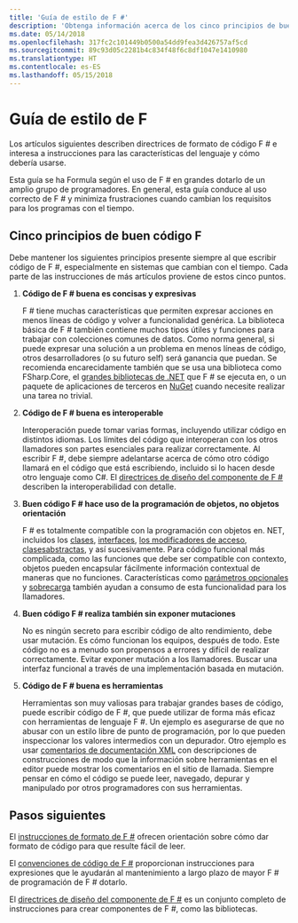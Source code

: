 ```yaml
---
title: 'Guía de estilo de F #'
description: 'Obtenga información acerca de los cinco principios de buen código F #.'
ms.date: 05/14/2018
ms.openlocfilehash: 317fc2c101449b0500a54dd9fea3d426757af5cd
ms.sourcegitcommit: 89c93d05c2281b4c834f48f6c8df1047e1410980
ms.translationtype: HT
ms.contentlocale: es-ES
ms.lasthandoff: 05/15/2018
---
```

# <a name="f-style-guide"></a>Guía de estilo de F #

Los artículos siguientes describen directrices de formato de código F # e interesa a instrucciones para las características del lenguaje y cómo debería usarse.

Esta guía se ha Formula según el uso de F # en grandes dotarlo de un amplio grupo de programadores. En general, esta guía conduce al uso correcto de F # y minimiza frustraciones cuando cambian los requisitos para los programas con el tiempo.

## <a name="five-principles-of-good-f-code"></a>Cinco principios de buen código F #

Debe mantener los siguientes principios presente siempre al que escribir código de F #, especialmente en sistemas que cambian con el tiempo. Cada parte de las instrucciones de más artículos proviene de estos cinco puntos.

1. **Código de F # buena es concisas y expresivas**

    F # tiene muchas características que permiten expresar acciones en menos líneas de código y volver a funcionalidad genérica. La biblioteca básica de F # también contiene muchos tipos útiles y funciones para trabajar con colecciones comunes de datos. Como norma general, si puede expresar una solución a un problema en menos líneas de código, otros desarrolladores (o su futuro self) será ganancia que puedan. Se recomienda encarecidamente también que se usa una biblioteca como FSharp.Core, el [grandes bibliotecas de .NET](https://docs.microsoft.com/dotnet/api/) que F # se ejecuta en, o un paquete de aplicaciones de terceros en [NuGet](https://www.nuget.org/) cuando necesite realizar una tarea no trivial.

2. **Código de F # buena es interoperable**

    Interoperación puede tomar varias formas, incluyendo utilizar código en distintos idiomas. Los límites del código que interoperan con los otros llamadores son partes esenciales para realizar correctamente. Al escribir F #, debe siempre adelantarse acerca de cómo otro código llamará en el código que está escribiendo, incluido si lo hacen desde otro lenguaje como C#. El [directrices de diseño del componente de F #](component-design-guidelines.md) describen la interoperabilidad con detalle.

3. **Buen código F # hace uso de la programación de objetos, no objetos orientación**

    F # es totalmente compatible con la programación con objetos en. NET, incluidos los [clases](../language-reference/classes.md), [interfaces](../language-reference/interfaces.md), [los modificadores de acceso](../language-reference/access-control.md), [clasesabstractas](../language-reference/abstract-classes.md), y así sucesivamente. Para código funcional más complicada, como las funciones que debe ser compatible con contexto, objetos pueden encapsular fácilmente información contextual de maneras que no funciones. Características como [parámetros opcionales](../language-reference/members/methods.md#optional-arguments) y [sobrecarga](../language-reference/members/methods.md#overloaded-methods) también ayudan a consumo de esta funcionalidad para los llamadores.

4. **Buen código F # realiza también sin exponer mutaciones**

    No es ningún secreto para escribir código de alto rendimiento, debe usar mutación. Es cómo funcionan los equipos, después de todo. Este código no es a menudo son propensos a errores y difícil de realizar correctamente. Evitar exponer mutación a los llamadores. Buscar una interfaz funcional a través de una implementación basada en mutación.

5. **Código de F # buena es herramientas**

    Herramientas son muy valiosas para trabajar grandes bases de código, puede escribir código de F #, que puede utilizar de forma más eficaz con herramientas de lenguaje F #. Un ejemplo es asegurarse de que no abusar con un estilo libre de punto de programación, por lo que pueden inspeccionar los valores intermedios con un depurador. Otro ejemplo es usar [comentarios de documentación XML](../language-reference/xml-documentation.md) con descripciones de construcciones de modo que la información sobre herramientas en el editor puede mostrar los comentarios en el sitio de llamada. Siempre pensar en cómo el código se puede leer, navegado, depurar y manipulado por otros programadores con sus herramientas.

## <a name="next-steps"></a>Pasos siguientes

El [instrucciones de formato de F #](formatting.md) ofrecen orientación sobre cómo dar formato de código para que resulte fácil de leer.

El [convenciones de código de F #](conventions.md) proporcionan instrucciones para expresiones que le ayudarán al mantenimiento a largo plazo de mayor F # de programación de F # dotarlo.

El [directrices de diseño del componente de F #](component-design-guidelines.md) es un conjunto completo de instrucciones para crear componentes de F #, como las bibliotecas.